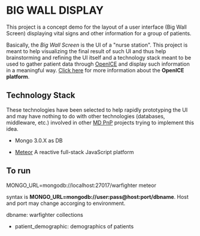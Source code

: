 BIG WALL DISPLAY
================

This project is a concept demo for the layout of a user interface (Big Wall Screen) displaying vital signs and other information for a group of patients.

Basically, the _Big Wall Screen_ is the UI of a "nurse station". This project is meant to help visualizing the final result of such UI and thus help brainstorming and refining the UI itself and a technology stack meant to be used to gather patient data through [OpenICE](https://github.com/mdpnp/oracle-openice) and display such information in a meaningful way. [Click here](https://www.openice.info/diagnostics.html) for more information about the **OpenICE platform**.


Technology Stack
----------------

These technologies have been selected to help rapidly prototyping the UI and may have nothing to do with other technologies (databases, middleware, etc.) involved in other [MD PnP](http://mdpnp.org/) projects trying to implement this idea.

* Mongo 3.0.X as DB

* [Meteor](http://guide.meteor.com/)
 A reactive full-stack JavaScript platform 


To run
------ 

MONGO_URL=mongodb://localhost:27017/warfighter meteor

syntax is **MONGO_URL=mongodb://user:pass@host:port/dbname**. Host and port may change accorging to environment.

dbname: warfighter
collections
* patient_demographic: demographics of patients